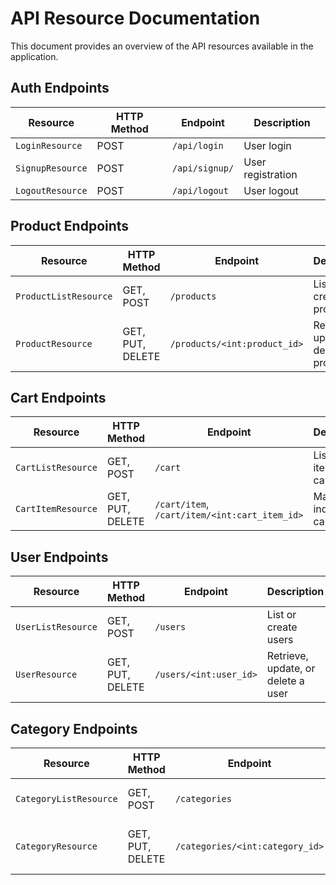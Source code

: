 # API Resource Documentation

This document provides an overview of the API resources available in the application.

## Auth Endpoints
| Resource         | HTTP Method | Endpoint         | Description          |
|------------------|-------------|------------------|----------------------|
| `LoginResource`  | POST        | `/api/login`     | User login           |
| `SignupResource` | POST        | `/api/signup/`   | User registration    |
| `LogoutResource` | POST        | `/api/logout`    | User logout          |

## Product Endpoints
| Resource              | HTTP Method      | Endpoint                     | Description                           |
|-----------------------|------------------|------------------------------|---------------------------------------|
| `ProductListResource` | GET, POST        | `/products`                  | List or create products               |
| `ProductResource`     | GET, PUT, DELETE | `/products/<int:product_id>` | Retrieve, update, or delete a product |

## Cart Endpoints
| Resource            | HTTP Method      | Endpoint                                      | Description                        |
|---------------------|------------------|-----------------------------------------------|------------------------------------|
| `CartListResource`  | GET, POST        | `/cart`                                       | List or add items to the cart      |
| `CartItemResource`  | GET, PUT, DELETE | `/cart/item`, `/cart/item/<int:cart_item_id>` | Manage individual cart items       |

## User Endpoints
| Resource           | HTTP Method      | Endpoint                    | Description                        |
|--------------------|------------------|-----------------------------|------------------------------------|
| `UserListResource` | GET, POST        | `/users`                    | List or create users               |
| `UserResource`     | GET, PUT, DELETE | `/users/<int:user_id>`      | Retrieve, update, or delete a user |

## Category Endpoints
| Resource                | HTTP Method      | Endpoint                             | Description                            |
|-------------------------|------------------|--------------------------------------|----------------------------------------|
| `CategoryListResource`  | GET, POST        | `/categories`                        | List or create categories              |
| `CategoryResource`      | GET, PUT, DELETE | `/categories/<int:category_id>`      | Retrieve, update, or delete a category |
